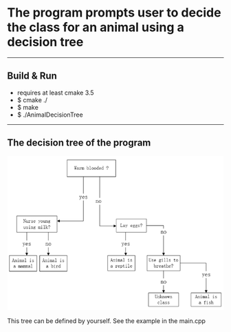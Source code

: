 # The program prompts user to decide the class for an animal using a decision tree
---
## Build & Run
 * requires at least cmake 3.5
 * $ cmake ./
 * $ make
 * $ ./AnimalDecisionTree
---
## The decision tree of the program
![Default decision tree](https://github.com/windr00/AnimalDecisionTree/raw/master/decision_tree.png)

This tree can be defined by yourself. See the example in the main.cpp
